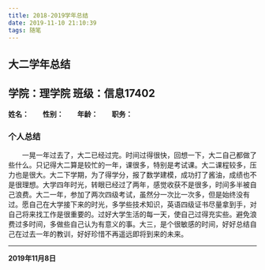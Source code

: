 ```yaml
---
title: 2018-2019学年总结
date: 2019-11-10 21:10:39
tags: 随笔
---
```

## 大二学年总结
<!--more-->
## 学院：理学院 班级：信息17402
**姓名：**&emsp;&emsp;**性别：**&emsp;&emsp;**年龄：**&emsp;&emsp;**职务：**
### 个人总结
&emsp;&emsp;一晃一年过去了，大二已经过完。时间过得很快，回想一下，大二自己都做了些什么。只记得大二算是较忙的一年，课很多，特别是考试课。大二课程较多，压力也是很大。大二下学期，为了得学分，报了数学建模，成功打了酱油，成绩也不是很理想。大学四年时光，转眼已经过了两年，感觉收获不是很多，时间多半被自己浪费。大二一年，参加了两次四级考试，虽然分一次比一次多，但是始终没有过。愿自己在大学接下来的时光，多学些技术知识，英语四级证书尽量拿到手，对自己将来找工作是很重要的。过好大学生活的每一天，使自己过得充实些。避免浪费过多时间，多做些自己认为有意义的事。大三，是个很敏感的时间，好好总结自己在过去一年的教训，好好珍惜不再遥远即将到来的未来。
***
**2019年11月8日**